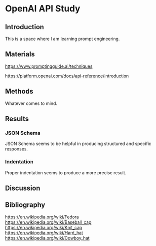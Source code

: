 # OpenAI API Study

## Introduction

This is a space where I am learning prompt engineering.

## Materials

https://www.promptingguide.ai/techniques

https://platform.openai.com/docs/api-reference/introduction

## Methods

Whatever comes to mind.

## Results

### JSON Schema

JSON Schema seems to be helpful in producing structured and specific responses.

### Indentation

Proper indentation seems to produce a more precise result.

## Discussion

## Bibliography

https://en.wikipedia.org/wiki/Fedora
https://en.wikipedia.org/wiki/Baseball_cap
https://en.wikipedia.org/wiki/Knit_cap
https://en.wikipedia.org/wiki/Hard_hat
https://en.wikipedia.org/wiki/Cowboy_hat
